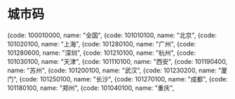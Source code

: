 # 城市码
{code: 100010000, name: "全国", 
{code: 101010100, name: "北京", 
{code: 101020100, name: "上海",
{code: 101280100, name: "广州", 
{code: 101280600, name: "深圳", 
{code: 101210100, name: "杭州", 
{code: 101030100, name: "天津", 
{code: 101110100, name: "西安",
{code: 101190400, name: "苏州", 
{code: 101200100, name: "武汉", 
{code: 101230200, name: "厦门", 
{code: 101250100, name: "长沙", 
{code: 101270100, name: "成都",
{code: 101180100, name: "郑州", 
{code: 101040100, name: "重庆",








